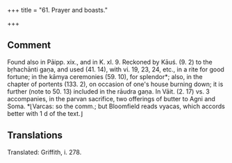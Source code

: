 +++
title = "61. Prayer and boasts."

+++
## Comment
Found also in Pāipp. xix., and in K. xl. 9. Reckoned by Kāuś. (9. 2) to the bṛhachānti gaṇa, and used (41. 14), with vi. 19, 23, 24, etc., in a rite for good fortune; in the kāmya ceremonies (59. 10), for splendor*; also, in the chapter of portents (133. 2), on occasion of one's house burning down; it is further (note to 50. 13) included in the rāudra gaṇa. In Vāit. (2. 17) vs. 3 accompanies, in the parvan sacrifice, two offerings of butter to Agni and Soma. *⌊Varcas: so the comm.; but Bloomfield reads vyacas, which accords better with 1 d of the text.⌋


## Translations
Translated: Griffith, i. 278.
